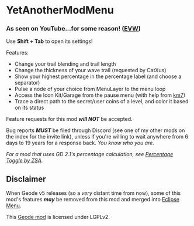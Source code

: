 # YetAnotherModMenu

### <c-ffff55>As seen on</c> <c-ff0000>You</c>Tube<c-ffff55>...for some reason!</c> ([EVW](https://www.youtube.com/watch?v=l2weYay_xNQ&t=207))

Use **Shift + Tab** to open its settings!

Features:
- Change your trail blending and trail length
- Change the thickness of your wave trail <c-00FFFF>(requested by CatXus)</c>
- Show your highest percentage in the percentage label (and choose a separator)
- Pulse a node of your choice from MenuLayer to the menu loop
- Access the Icon Kit/Garage from the pause menu (with help from [km7](https://github.com/Kingminer7))
- Trace a direct path to the secret/user coins of a level, and color it based on its status

<cy>Feature requests for this mod</c> ***<c-FF0000>will NOT</c>*** <cy>be accepted.</c>

<c-FF0000>Bug reports ***__MUST__*** be filed through Discord (see one of my other mods on the index for the invite link), unless if you're willing to wait anywhere from 6 days to 19 years for a response back. *You know who you are.*</c>

<c-888888>*For a mod that uses GD 2.1's percentage calculation, see [Percentage Toggle by ZSA](mod:zsa.percentage-toggle).*</c>

## <cy>Disclaimer</c>

When Geode v5 releases (so a *very* distant time from now), some of this mod's features ***_<c-FF0000>may</c>_*** be removed from this mod and merged into [Eclipse Menu](mod:eclipse.eclipse-menu).

This [Geode mod](https://geode-sdk.org) is licensed under LGPLv2.
